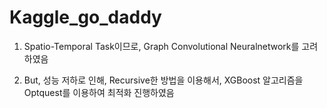# Kaggle_go_daddy

1. Spatio-Temporal Task이므로, Graph Convolutional Neuralnetwork를 고려하였음

2. But, 성능 저하로 인해, Recursive한 방법을 이용해서, XGBoost 알고리즘을 Optquest를 이용하여 최적화 진행하였음 
